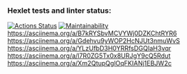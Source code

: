 ### Hexlet tests and linter status:
[![Actions Status](https://github.com/ADDICT1337/frontend-project-44/workflows/hexlet-check/badge.svg)](https://github.com/ADDICT1337/frontend-project-44/actions)
[![Maintainability](https://api.codeclimate.com/v1/badges/654970c31c9d5904cf03/maintainability)](https://codeclimate.com/github/ADDICT1337/frontend-project-44/maintainability)
https://asciinema.org/a/B7kRYSbvMCVYWj0DZKChtRYR6
https://asciinema.org/a/Gdehvu9yWOP2HcNJUt3nmuWvS
https://asciinema.org/a/YLzUfbD3H0YRRfsDGQIaH3vqr
https://asciinema.org/a/l7R0ZG5Tx0x8URJgY9cQ5Rdut
https://asciinema.org/a/Xm2QtupQglOqFKIANj1EBJW2c